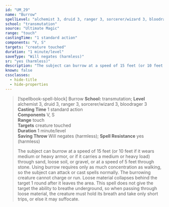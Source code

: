 ```yaml
---
id: "UM_29"
name: "Burrow"
spellLevel: "alchemist 3, druid 3, ranger 3, sorcerer/wizard 3, bloodrager 3"
school: "transmutation"
source: "Ultimate Magic"
range: "touch"
castingTime: "1 standard action"
components: "V, S"
targets: "creature touched"
duration: "1 minute/level"
saveType: "Will negates (harmless)"
sr: "yes (harmless)"
description: "The subject can burrow at a speed of 15 feet (or 10 feet if it wears medium or heavy armor, or if it carries a medium or heavy load) through sand, loose soil, or gravel, or at a speed of 5 feet through stone. Using burrow requires only as much concentration as walking, so the subject can attack or cast spells normally. The burrowing creature cannot charge or run. Loose material collapses behind the target 1 round after it leaves the area. This spell does not give the target the ability to breathe underground, so when passing through loose material, the creature must hold its breath and take only short trips, or else it may suffocate."
known: false
cssclasses:
  - hide-title
  - hide-properties
---
```


> [!spellbook-spell-block] Burrow
> **School:** transmutation; **Level** alchemist 3, druid 3, ranger 3, sorcerer/wizard 3, bloodrager 3
> **Casting Time** 1 standard action  
> **Components** V, S  
> **Range** touch  
> **Targets** creature touched  
> **Duration** 1 minute/level  
> **Saving Throw** Will negates (harmless); **Spell Resistance** yes (harmless)
> 
> The subject can burrow at a speed of 15 feet (or 10 feet if it wears medium or heavy armor, or if it carries a medium or heavy load) through sand, loose soil, or gravel, or at a speed of 5 feet through stone. Using burrow requires only as much concentration as walking, so the subject can attack or cast spells normally. The burrowing creature cannot charge or run. Loose material collapses behind the target 1 round after it leaves the area. This spell does not give the target the ability to breathe underground, so when passing through loose material, the creature must hold its breath and take only short trips, or else it may suffocate.